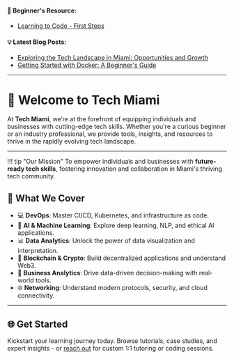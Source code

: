 #### 🏁 Beginner's Resource:  
- [Learning to Code - First Steps](beginning-to-code.md)


#### 💡 Latest Blog Posts:  
- [Exploring the Tech Landscape in Miami: Opportunities and Growth](blog/posts/who-we-are.md)
- [Getting Started with Docker: A Beginner's Guide](blog/posts/getting-started-with-docker.md)

___

# 🌴 Welcome to **Tech Miami**

At **Tech Miami**, we’re at the forefront of equipping individuals and businesses with cutting-edge tech skills. Whether you're a curious beginner or an industry professional, we provide tools, insights, and resources to thrive in the rapidly evolving tech landscape.

---
!!! tip "Our Mission"
    To empower individuals and businesses with **future-ready tech skills**, fostering innovation and collaboration in Miami's thriving tech community.

## 🚀 **What We Cover**


- :computer: **DevOps**: Master CI/CD, Kubernetes, and infrastructure as code.
- 🤖 **AI & Machine Learning**: Explore deep learning, NLP, and ethical AI applications.
- 📊 **Data Analytics**: Unlock the power of data visualization and interpretation.
- 🔗 **Blockchain & Crypto**: Build decentralized applications and understand Web3.
- 🧠 **Business Analytics**: Drive data-driven decision-making with real-world tools.
- 🌐 **Networking**: Understand modern protocols, security, and cloud connectivity.

---

## 🌐 **Get Started**

Kickstart your learning journey today. Browse tutorials, case studies, and expert insights - or [reach out]("don@tech-miami.com") for custom 1:1 tutoring or coding sessions.

